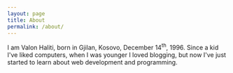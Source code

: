 ```yaml
---
layout: page
title: About
permalink: /about/
---
```


I am Valon Haliti, born in Gjilan, Kosovo, December 14<sup>th</sup>, 1996. Since a kid I've liked computers, when I was younger I loved blogging, but now I've just started to learn about web development and programming.
